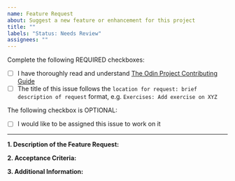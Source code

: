 ```yaml
---
name: Feature Request
about: Suggest a new feature or enhancement for this project
title: ""
labels: "Status: Needs Review"
assignees: ""
---
```


<!-- Thank you for taking the time to submit a new feature request to The Odin Project. In order to get issues closed in a reasonable amount of time, you must include a baseline of information about the feature/enhancement you are proposing. Please read this template in its entirety before filling it out to ensure that it is filled out correctly. -->

Complete the following REQUIRED checkboxes:

- [ ] I have thoroughly read and understand [The Odin Project Contributing Guide](https://github.com/TheOdinProject/theodinproject/blob/main/CONTRIBUTING.md)
- [ ] The title of this issue follows the `location for request: brief description of request` format, e.g. `Exercises: Add exercise on XYZ`

The following checkbox is OPTIONAL:

<!-- Completing this checkbox does not guarantee you will be assigned this issue, but rather lets us know you are interested in working on it. -->

- [ ] I would like to be assigned this issue to work on it

<hr>

**1. Description of the Feature Request:**

<!--
A clear and concise description of what the feature or enhancement is, including how it would be useful/beneficial or what problem(s) it would solve.
-->

**2. Acceptance Criteria:**

<!--
A list of checkbox items that explain the requirements needed to be met to resolve this request, e.g.:
- [ ] A theme toggle is present on the dashboard
- [ ] Clicking the theme toggle changes between light and dark
- [ ] A user's theme choice persists after leaving the website
 -->

**3. Additional Information:**

<!-- Any additional information about the feature request, such as a link to a Discord discussion, screenshots, etc. -->
